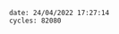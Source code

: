 

                date: 24/04/2022 17:27:14
                cycles: 82080

                         